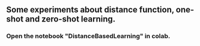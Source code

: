 ## Some experiments about distance function, one-shot and zero-shot learning.

### Open the notebook "DistanceBasedLearning" in colab.
